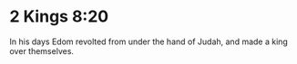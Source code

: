# 2 Kings 8:20

In his days Edom revolted from under the hand of Judah, and made a king over themselves.